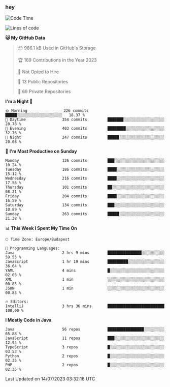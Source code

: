 ### hey

<!--START_SECTION:waka-->
![Code Time](http://img.shields.io/badge/Code%20Time-930%20hrs%2036%20mins-blue)

![Lines of code](https://img.shields.io/badge/From%20Hello%20World%20I%27ve%20Written-990.9%20thousand%20lines%20of%20code-blue)

**🐱 My GitHub Data** 

> 📦 986.1 kB Used in GitHub's Storage 
 > 
> 🏆 169 Contributions in the Year 2023
 > 
> 🚫 Not Opted to Hire
 > 
> 📜 13 Public Repositories 
 > 
> 🔑 69 Private Repositories 
 > 
**I'm a Night 🦉** 

```text
🌞 Morning                226 commits         █████░░░░░░░░░░░░░░░░░░░░   18.37 % 
🌆 Daytime                354 commits         ███████░░░░░░░░░░░░░░░░░░   28.78 % 
🌃 Evening                403 commits         ████████░░░░░░░░░░░░░░░░░   32.76 % 
🌙 Night                  247 commits         █████░░░░░░░░░░░░░░░░░░░░   20.08 % 
```
📅 **I'm Most Productive on Sunday** 

```text
Monday                   126 commits         ███░░░░░░░░░░░░░░░░░░░░░░   10.24 % 
Tuesday                  186 commits         ████░░░░░░░░░░░░░░░░░░░░░   15.12 % 
Wednesday                216 commits         ████░░░░░░░░░░░░░░░░░░░░░   17.56 % 
Thursday                 101 commits         ██░░░░░░░░░░░░░░░░░░░░░░░   08.21 % 
Friday                   204 commits         ████░░░░░░░░░░░░░░░░░░░░░   16.59 % 
Saturday                 134 commits         ███░░░░░░░░░░░░░░░░░░░░░░   10.89 % 
Sunday                   263 commits         █████░░░░░░░░░░░░░░░░░░░░   21.38 % 
```


📊 **This Week I Spent My Time On** 

```text
🕑︎ Time Zone: Europe/Budapest

💬 Programming Languages: 
Java                     2 hrs 9 mins        ███████████████░░░░░░░░░░   59.55 % 
JavaScript               1 hr 19 mins        █████████░░░░░░░░░░░░░░░░   36.64 % 
YAML                     4 mins              █░░░░░░░░░░░░░░░░░░░░░░░░   02.03 % 
XML                      1 min               ░░░░░░░░░░░░░░░░░░░░░░░░░   00.85 % 
JSON                     1 min               ░░░░░░░░░░░░░░░░░░░░░░░░░   00.83 % 

🔥 Editors: 
IntelliJ                 3 hrs 36 mins       █████████████████████████   100.00 % 
```

**I Mostly Code in Java** 

```text
Java                     56 repos            ████████████████░░░░░░░░░   65.88 % 
JavaScript               11 repos            ███░░░░░░░░░░░░░░░░░░░░░░   12.94 % 
TypeScript               3 repos             █░░░░░░░░░░░░░░░░░░░░░░░░   03.53 % 
Python                   2 repos             █░░░░░░░░░░░░░░░░░░░░░░░░   02.35 % 
PHP                      2 repos             █░░░░░░░░░░░░░░░░░░░░░░░░   02.35 % 
```




 Last Updated on 14/07/2023 03:32:16 UTC
<!--END_SECTION:waka-->
